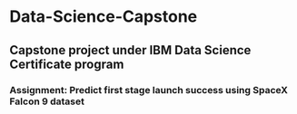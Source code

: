 # Data-Science-Capstone 
## Capstone project under IBM Data Science Certificate program
### Assignment: Predict first stage launch success using SpaceX Falcon 9 dataset
